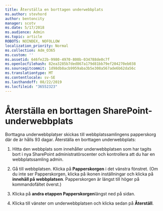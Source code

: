 ```yaml
---
title: Återställa en borttagen underwebbplats
ms.author: stevhord
author: bentoncity
manager: scotv
ms.date: 5/17/2018
ms.audience: Admin
ms.topic: article
ROBOTS: NOINDEX, NOFOLLOW
localization_priority: Normal
ms.collection: Adm_O365
ms.custom: ''
ms.assetid: 646fe22b-9980-4970-800b-034788de0c7f
ms.openlocfilehash: 82ea3285b7ded867a179d81bb79ef204270eb038
ms.sourcegitcommit: 1d98db8acb9959aba3b5e308a567ade6b62da56c
ms.translationtype: MT
ms.contentlocale: sv-SE
ms.lasthandoff: 08/22/2019
ms.locfileid: "36552323"
---
```

# <a name="restore-a-deleted-sharepoint-subsite"></a>Återställa en borttagen SharePoint-underwebbplats

Borttagna underwebbplatser skickas till webbplatssamlingens papperskorg där de är hålls 93 dagar. Återställa en borttagen underwebbplats:
  
1. Hitta den webbplats som innehåller underwebbplatsen som har tagits bort i nya SharePoint administratörscenter och kontrollera att du har en webbplatssamling admin. 
    
2. Gå till webbplatsen. Klicka på **Papperskorgen** i det vänstra fönstret. (Om du inte ser Papperskorgen, klicka på ikonen inställningar och klicka på **innehåll på webbplatsen**. Papperskorgen är längst till höger på kommandofältet överst.)
    
3. Klicka på **andra etappen Papperskorgen**längst ned på sidan.
    
4. Klicka till vänster om underwebbplatsen och klicka sedan på **Återställ**.
    


